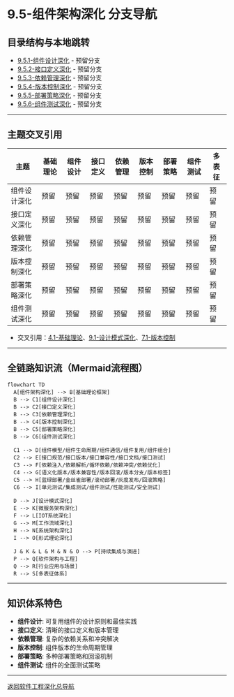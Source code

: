 # 9.5-组件架构深化 分支导航

## 目录结构与本地跳转
- [9.5.1-组件设计深化](9.5.1-组件设计深化.md) - 预留分支
- [9.5.2-接口定义深化](9.5.2-接口定义深化.md) - 预留分支
- [9.5.3-依赖管理深化](9.5.3-依赖管理深化.md) - 预留分支
- [9.5.4-版本控制深化](9.5.4-版本控制深化.md) - 预留分支
- [9.5.5-部署策略深化](9.5.5-部署策略深化.md) - 预留分支
- [9.5.6-组件测试深化](9.5.6-组件测试深化.md) - 预留分支

---

## 主题交叉引用
| 主题      | 基础理论 | 组件设计 | 接口定义 | 依赖管理 | 版本控制 | 部署策略 | 组件测试 | 多表征 |
|-----------|----------|----------|----------|----------|----------|----------|----------|--------|
| 组件设计深化| 预留     | 预留     | 预留     | 预留     | 预留     | 预留     | 预留     | 预留   |
| 接口定义深化| 预留     | 预留     | 预留     | 预留     | 预留     | 预留     | 预留     | 预留   |
| 依赖管理深化| 预留     | 预留     | 预留     | 预留     | 预留     | 预留     | 预留     | 预留   |
| 版本控制深化| 预留     | 预留     | 预留     | 预留     | 预留     | 预留     | 预留     | 预留   |
| 部署策略深化| 预留     | 预留     | 预留     | 预留     | 预留     | 预留     | 预留     | 预留   |
| 组件测试深化| 预留     | 预留     | 预留     | 预留     | 预留     | 预留     | 预留     | 预留   |

- 交叉引用：[4.1-基础理论](../4-软件架构与工程/4.1-基础理论/README.md)、[9.1-设计模式深化](../9.1-设计模式深化/README.md)、[7.1-版本控制](../7-持续集成与演进/7.1-版本控制/README.md)

---

## 全链路知识流（Mermaid流程图）
```mermaid
flowchart TD
  A[组件架构深化] --> B[基础理论框架]
  B --> C1[组件设计深化]
  B --> C2[接口定义深化]
  B --> C3[依赖管理深化]
  B --> C4[版本控制深化]
  B --> C5[部署策略深化]
  B --> C6[组件测试深化]
  
  C1 --> D[组件模型/组件生命周期/组件通信/组件复用/组件组合]
  C2 --> E[接口规范/接口版本/接口兼容性/接口文档/接口测试]
  C3 --> F[依赖注入/依赖解析/循环依赖/依赖冲突/依赖优化]
  C4 --> G[语义化版本/版本兼容性/版本回滚/版本分支/版本标签]
  C5 --> H[蓝绿部署/金丝雀部署/滚动部署/灰度发布/回滚策略]
  C6 --> I[单元测试/集成测试/组件测试/性能测试/安全测试]
  
  D --> J[设计模式深化]
  E --> K[微服务架构深化]
  F --> L[IOT系统深化]
  G --> M[工作流域深化]
  H --> N[系统架构深化]
  I --> O[形式理论深化]
  
  J & K & L & M & N & O --> P[持续集成与演进]
  P --> Q[软件架构与工程]
  Q --> R[行业应用与场景]
  R --> S[多表征体系]
```

---

## 知识体系特色
- **组件设计**: 可复用组件的设计原则和最佳实践
- **接口定义**: 清晰的接口定义和版本管理
- **依赖管理**: 复杂的依赖关系和冲突解决
- **版本控制**: 组件版本的生命周期管理
- **部署策略**: 多种部署策略和回滚机制
- **组件测试**: 组件的全面测试策略

---

[返回软件工程深化总导航](../README.md) 
